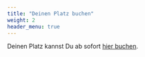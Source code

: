 ```yaml
---
title: "Deinen Platz buchen"
weight: 2
header_menu: true
---
```


Deinen Platz kannst Du ab sofort [hier buchen](https://app.ensemble-coworking.de).


